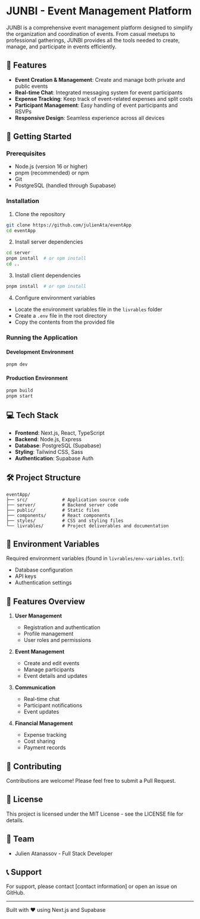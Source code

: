 # JUNBI - Event Management Platform

JUNBI is a comprehensive event management platform designed to simplify the organization and coordination of events. From casual meetups to professional gatherings, JUNBI provides all the tools needed to create, manage, and participate in events efficiently.

## 🌟 Features

- **Event Creation & Management**: Create and manage both private and public events
- **Real-time Chat**: Integrated messaging system for event participants
- **Expense Tracking**: Keep track of event-related expenses and split costs
- **Participant Management**: Easy handling of event participants and RSVPs
- **Responsive Design**: Seamless experience across all devices

## 🚀 Getting Started

### Prerequisites

- Node.js (version 16 or higher)
- pnpm (recommended) or npm
- Git
- PostgreSQL (handled through Supabase)

### Installation

1. Clone the repository

```bash
git clone https://github.com/julienAta/eventApp
cd eventApp
```

2. Install server dependencies

```bash
cd server
pnpm install  # or npm install
cd ..
```

3. Install client dependencies

```bash
pnpm install  # or npm install
```

4. Configure environment variables

- Locate the environment variables file in the `livrables` folder
- Create a `.env` file in the root directory
- Copy the contents from the provided file

### Running the Application

#### Development Environment

```bash
pnpm dev
```

#### Production Environment

```bash
pnpm build
pnpm start
```

## 💻 Tech Stack

- **Frontend**: Next.js, React, TypeScript
- **Backend**: Node.js, Express
- **Database**: PostgreSQL (Supabase)
- **Styling**: Tailwind CSS, Sass
- **Authentication**: Supabase Auth

## 🛠️ Project Structure

```
eventApp/
├── src/             # Application source code
├── server/          # Backend server code
├── public/          # Static files
├── components/      # React components
├── styles/          # CSS and styling files
└── livrables/       # Project deliverables and documentation
```

## 🔐 Environment Variables

Required environment variables (found in `livrables/env-variables.txt`):

- Database configuration
- API keys
- Authentication settings

## 📱 Features Overview

1. **User Management**

   - Registration and authentication
   - Profile management
   - User roles and permissions

2. **Event Management**

   - Create and edit events
   - Manage participants
   - Event details and updates

3. **Communication**

   - Real-time chat
   - Participant notifications
   - Event updates

4. **Financial Management**
   - Expense tracking
   - Cost sharing
   - Payment records

## 🤝 Contributing

Contributions are welcome! Please feel free to submit a Pull Request.

## 📝 License

This project is licensed under the MIT License - see the LICENSE file for details.

## 👥 Team

- Julien Atanassov - Full Stack Developer

## 📞 Support

For support, please contact [contact information] or open an issue on GitHub.

---

Built with ❤️ using Next.js and Supabase
